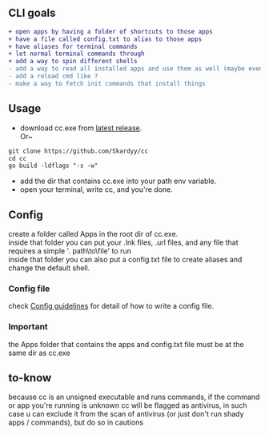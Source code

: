 ## CLI goals  
```diff
+ open apps by having a folder of shortcuts to those apps
+ have a file called config.txt to alias to those apps
+ have aliases for terminal commands
+ let normal terminal commands through
+ add a way to spin different shells
- add a way to read all installed apps and use them as well (maybe even use them only if its good)  
- add a reload cmd like ?  
- make a way to fetch init commands that install things  
```
## Usage  
* download cc.exe from [latest release](https://github.com/Skardyy/cc/releases/latest).  
Or~  
```diff
git clone https://github.com/Skardyy/cc
cd cc
go build -ldflags "-s -w"
```
* add the dir that contains cc.exe into your path env variable.  
* open your terminal, write cc, and you're done.  
## Config  
create a folder called Apps in the root dir of cc.exe.  
inside that folder you can put your .lnk files, .url files, and any file that requires a simple '. path\to\file' to run  
inside that folder you can also put a config.txt file to create aliases and change the default shell.  
### Config file  
check [Config guidelines](https://github.com/Skardyy/cc/blob/main/Apps/README.md) for detail of how to write a config file.  
### Important  
the Apps folder that contains the apps and config.txt file must be at the same dir as cc.exe  
## to-know  
because cc is an unsigned executable and runs commands, if the command or app you're running is unknown cc will be flagged as antivirus, in such case u can exclude it from the scan of antivirus (or just don't run shady apps / commands), but do so in cautions
